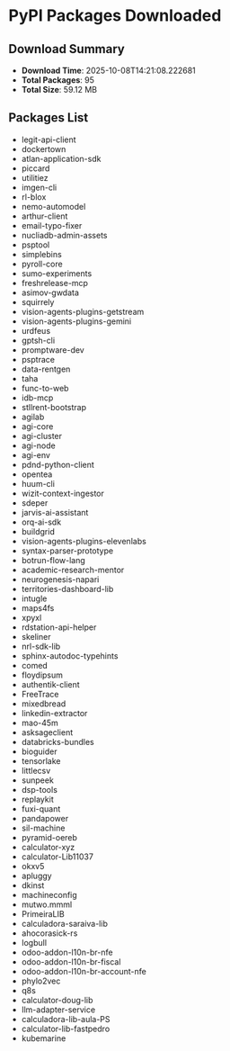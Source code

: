 # PyPI Packages Downloaded

## Download Summary
- **Download Time**: 2025-10-08T14:21:08.222681
- **Total Packages**: 95
- **Total Size**: 59.12 MB

## Packages List
- legit-api-client
- dockertown
- atlan-application-sdk
- piccard
- utilitiez
- imgen-cli
- rl-blox
- nemo-automodel
- arthur-client
- email-typo-fixer
- nucliadb-admin-assets
- psptool
- simplebins
- pyroll-core
- sumo-experiments
- freshrelease-mcp
- asimov-gwdata
- squirrely
- vision-agents-plugins-getstream
- vision-agents-plugins-gemini
- urdfeus
- gptsh-cli
- promptware-dev
- psptrace
- data-rentgen
- taha
- func-to-web
- idb-mcp
- stllrent-bootstrap
- agilab
- agi-core
- agi-cluster
- agi-node
- agi-env
- pdnd-python-client
- opentea
- huum-cli
- wizit-context-ingestor
- sdeper
- jarvis-ai-assistant
- orq-ai-sdk
- buildgrid
- vision-agents-plugins-elevenlabs
- syntax-parser-prototype
- botrun-flow-lang
- academic-research-mentor
- neurogenesis-napari
- territories-dashboard-lib
- intugle
- maps4fs
- xpyxl
- rdstation-api-helper
- skeliner
- nrl-sdk-lib
- sphinx-autodoc-typehints
- comed
- floydipsum
- authentik-client
- FreeTrace
- mixedbread
- linkedin-extractor
- mao-45m
- asksageclient
- databricks-bundles
- bioguider
- tensorlake
- littlecsv
- sunpeek
- dsp-tools
- replaykit
- fuxi-quant
- pandapower
- sil-machine
- pyramid-oereb
- calculator-xyz
- calculator-Lib11037
- okxv5
- apluggy
- dkinst
- machineconfig
- mutwo.mmml
- PrimeiraLIB
- calculadora-saraiva-lib
- ahocorasick-rs
- logbull
- odoo-addon-l10n-br-nfe
- odoo-addon-l10n-br-fiscal
- odoo-addon-l10n-br-account-nfe
- phylo2vec
- q8s
- calculator-doug-lib
- llm-adapter-service
- calculadora-lib-aula-PS
- calculator-lib-fastpedro
- kubemarine
